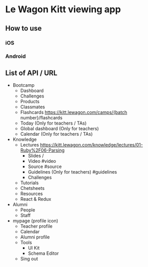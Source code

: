 # Le Wagon Kitt viewing app

## How to use
### iOS
### Android

## List of API / URL
- Bootcamp
  - Dashboard
  - Challenges
  - Products
  - Classmates
  - Flashcards
    https://kitt.lewagon.com/camps/{batch number}/flashcards
  - Today (Only for teachers / TAs)
  - Global dashboard (Only for teachers)
  - Calendar (Only for teachers / TAs)
- Knowledge
  - Lectures https://kitt.lewagon.com/knowledge/lectures/01-Ruby%2F06-Parsing
    - Slides /
    - Video #video
    - Source #source
    - Guidelines (Only for teachers) #guidelines
    - Challenges
  - Tutorials
  - Chetsheets
  - Resources
  - React & Redux
- Alumni
   - People
   - Staff
- mypage (profile icon)
  - Teacher profile
  - Calendar
  - Alumni profile
  - Tools
    - UI Kit
    - Schema Editor
  - Sing out
